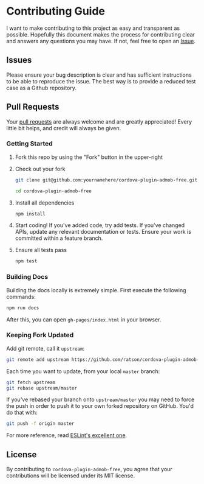 # Contributing Guide

I want to make contributing to this project as easy and transparent as
possible. Hopefully this document makes the process for contributing clear and
answers any questions you may have. If not, feel free to open an
[Issue](https://github.com/ratson/cordova-plugin-admob-free/issues).


## Issues

Please ensure your bug description is clear and has sufficient instructions
to be able to reproduce the issue. The best way is to provide a reduced
test case as a Github repository.


## Pull Requests

Your [pull requests](https://help.github.com/articles/creating-a-pull-request)
are always welcome and are greatly appreciated! Every little bit helps, and
credit will always be given.


### Getting Started

1. Fork this repo by using the "Fork" button in the upper-right

2. Check out your fork

   ```sh
   git clone git@github.com:yournamehere/cordova-plugin-admob-free.git

   cd cordova-plugin-admob-free
   ```

3. Install all dependencies

   ```sh
   npm install
   ```

4. Start coding!
   If you've added code, try add tests.
   If you've changed APIs, update any relevant documentation or tests.
   Ensure your work is committed within a feature branch.

5. Ensure all tests pass

   ```sh
   npm test
   ```


### Building Docs

Building the docs locally is extremely simple. First execute the following commands:

```sh
npm run docs
```

After this, you can open `gh-pages/index.html` in your browser.


### Keeping Fork Updated

Add git remote, call it `upstream`:

```sh
git remote add upstream https://github.com/ratson/cordova-plugin-admob-free.git
```

Each time you want to update, from your local `master` branch:

```sh
git fetch upstream
git rebase upstream/master
```

If you've rebased your branch onto `upstream/master` you may need to
force the push in order to push it to your own forked repository on GitHub.
You'd do that with:

```sh
git push -f origin master
```

For more reference, read [ESLint's excellent one](http://eslint.org/docs/developer-guide/contributing/pull-requests#working-with-code).


## License

By contributing to `cordova-plugin-admob-free`, you agree that
your contributions will be licensed under its MIT license.
